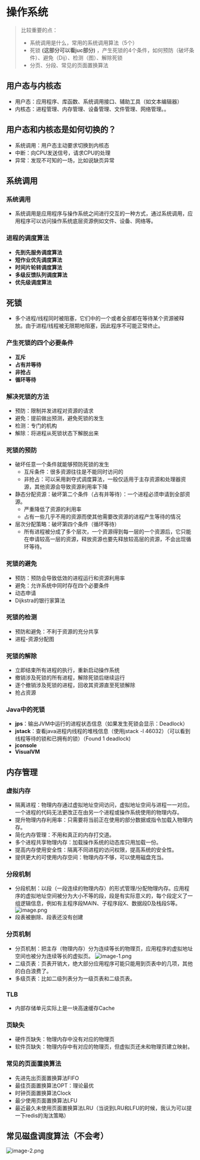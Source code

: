 # 操作系统

> 比较重要的点：
>
> * 系统调用是什么，常用的系统调用算法（5个）
> * 死锁 **(这部分可以看juc部分)** ，产生死锁的4个条件，如何预防（破坏条件）、避免（Dij）、检测（图）、解除死锁
> * 分页、分段、常见的页面置换算法

## 用户态与内核态

* 用户态：应用程序、库函数、系统调用接口、辅助工具（如文本编辑器）
* 内核态：进程管理、内存管理、设备管理、文件管理、网络管理。。

## 用户态和内核态是如何切换的？

* 系统调用：用户态主动要求切换到内核态
* 中断：向CPU发送信号，请求CPU的处理
* 异常：发现不可知的一场，比如说缺页异常

## 系统调用

### 系统调用

* 系统调用是应用程序与操作系统之间进行交互的一种方式，通过系统调用，应用程序可以访问操作系统底层资源例如文件、设备、网络等。

### 进程的调度算法

* **先到先服务调度算法**
* **短作业优先调度算法**
* **时间片轮转调度算法**
* **多级反馈队列调度算法**
* **优先级调度算法**

## 死锁

* 多个进程/线程同时被阻塞，它们中的一个或者全部都在等待某个资源被释放。由于进程/线程被无限期地阻塞，因此程序不可能正常终止。

### 产生死锁的四个必要条件

* **互斥**
* **占有并等待**
* **非抢占**
* **循环等待**

### 解决死锁的方法

* 预防：限制并发进程对资源的请求
* 避免：提前做出预测，避免死锁的发生
* 检测：专门的机构
* 解除：将进程从死锁状态下解脱出来

### 死锁的预防

* 破坏任意一个条件就能够预防死锁的发生
  * 互斥条件：很多资源往往是不能同时访问的
  * 非抢占：可以采用剥夺式调度算法，一般仅适用于主存资源和处理器资源，其他资源会导致资源利用率下降
* 静态分配资源：破坏第二个条件（占有并等待）：一个进程必须申请到全部资源。
  * 严重降低了资源的利用率
  * 占有一些几乎不用的资源而使其他需要改资源的进程产生等待的情况
* 层次分配策略：破坏第四个条件（循环等待）
  * 所有进程被分成了多个层次，一个资源得到每一层的一个资源后，它只能在申请较高一层的资源，释放资源也要先释放较高层的资源，不会出现循环等待。

### 死锁的避免

* 预防：预防会导致低效的进程运行和资源利用率
* 避免：允许系统中同时存在四个必要条件
* 动态申请
* Dijkstra的银行家算法

### 死锁的检测

* 预防和避免：不利于资源的充分共享
* 进程-资源分配图

### 死锁的解除

* 立即结束所有进程的执行，重新启动操作系统
* 撤销涉及死锁的所有进程，解除死锁后继续运行
* 逐个撤销涉及死锁的进程，回收其资源直至死锁解除
* 抢占资源

### Java中的死锁

* **jps**：输出JVM中运行的进程状态信息（如果发生死锁会显示：Deadlock）
* **jstack**：查看java进程内线程的堆栈信息（使用jstack -l 46032）（可以看到线程等待的锁和已拥有的锁）（Found 1 deadlock)
* **jconsole**
* **VisualVM**

## 内存管理

### 虚拟内存

* 隔离进程：物理内存通过虚拟地址空间访问，虚拟地址空间与进程一一对应。一个进程的代码无法更改正在由另一个进程或操作系统使用的物理内存。
* 提升物理内存利用率：只需要将当前正在使用的部分数据或指令加载入物理内存。
* 简化内存管理：不用和真正的内存打交道。
* 多个进程共享物理内存：加载操作系统的动态库只用加载一份。
* 提高内存使用安全性：隔离不同进程的访问权限，提高系统的安全性。
* 提供更大的可使用内存空间：物理内存不够，可以使用磁盘充当。

### 分段机制

* 分段机制：以段（一段连续的物理内存）的形式管理/分配物理内存。应用程序的虚拟地址空间被分为大小不等的段，段是有实际意义的，每个段定义了一组逻辑信息，例如有主程序段MAIN、子程序段X、数据段D及栈段S等。
![image.png](https://s2.loli.net/2024/04/21/wFR4dnWA2gjIx6Q.png)
* 段表被删除、段表还没有创建

### 分页机制

* 分页机制：把主存（物理内存）分为连续等长的物理页，应用程序的虚拟地址空间也被分为连续等长的虚拟页。
![image-1.png](https://s2.loli.net/2024/04/21/ZH3l2sOwik9hoQE.png)
* 二级页表：页表开销大，绝大部分应用程序可能只能用到页表中的几项，其他的白白浪费了。
* 多级页表：比如二级列表分为一级页表和二级页表。

### TLB

* 内部存储单元实际上是一块高速缓存Cache

### 页缺失

* 硬件页缺失：物理内存中没有对应的物理页
* 软件页缺失：物理内存中有对应的物理页，但虚拟页还未和物理页建立映射。

### 常见的页面置换算法

* 先进先出页面置换算法FIFO
* 最佳页面置换算法OPT：理论最优
* 时钟页面置换算法Clock
* 最少使用页面置换算法LFU
* 最近最久未使用页面置换算法LRU（当说到LRU和LFU的时候，我认为可以提一下redis的淘汰策略）

## 常见磁盘调度算法（不会考）

![image-2.png](https://s2.loli.net/2024/04/21/CvoeG1By4NzOiRg.png)
